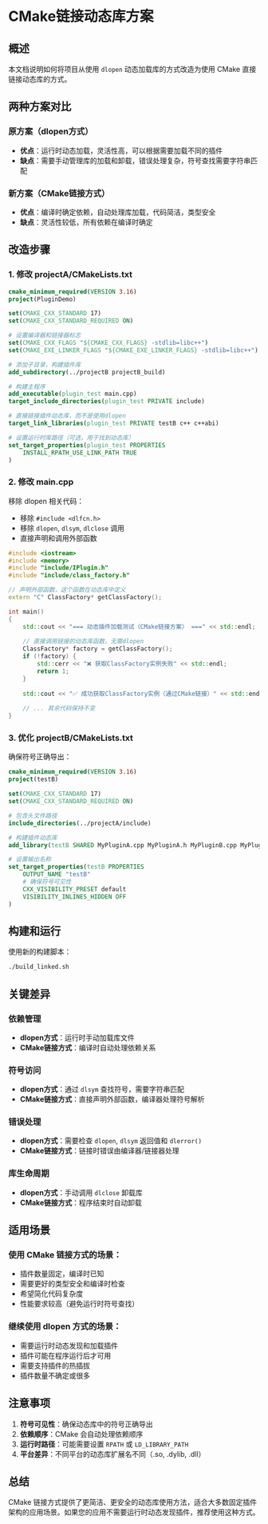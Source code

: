 # CMake链接动态库方案

## 概述

本文档说明如何将项目从使用 `dlopen` 动态加载库的方式改造为使用 CMake 直接链接动态库的方式。

## 两种方案对比

### 原方案（dlopen方式）
- **优点**：运行时动态加载，灵活性高，可以根据需要加载不同的插件
- **缺点**：需要手动管理库的加载和卸载，错误处理复杂，符号查找需要字符串匹配

### 新方案（CMake链接方式）
- **优点**：编译时确定依赖，自动处理库加载，代码简洁，类型安全
- **缺点**：灵活性较低，所有依赖在编译时确定

## 改造步骤

### 1. 修改 projectA/CMakeLists.txt

```cmake
cmake_minimum_required(VERSION 3.16)
project(PluginDemo)

set(CMAKE_CXX_STANDARD 17)
set(CMAKE_CXX_STANDARD_REQUIRED ON)

# 设置编译器和链接器标志
set(CMAKE_CXX_FLAGS "${CMAKE_CXX_FLAGS} -stdlib=libc++")
set(CMAKE_EXE_LINKER_FLAGS "${CMAKE_EXE_LINKER_FLAGS} -stdlib=libc++")

# 添加子目录，构建插件库
add_subdirectory(../projectB projectB_build)

# 构建主程序
add_executable(plugin_test main.cpp)
target_include_directories(plugin_test PRIVATE include)

# 直接链接插件动态库，而不是使用dlopen
target_link_libraries(plugin_test PRIVATE testB c++ c++abi)

# 设置运行时库路径（可选，用于找到动态库）
set_target_properties(plugin_test PROPERTIES
    INSTALL_RPATH_USE_LINK_PATH TRUE
)
```

### 2. 修改 main.cpp

移除 dlopen 相关代码：
- 移除 `#include <dlfcn.h>`
- 移除 `dlopen`, `dlsym`, `dlclose` 调用
- 直接声明和调用外部函数

```cpp
#include <iostream>
#include <memory>
#include "include/IPlugin.h"
#include "include/class_factory.h"

// 声明外部函数，这个函数在动态库中定义
extern "C" ClassFactory* getClassFactory();

int main()
{
    std::cout << "=== 动态插件加载测试（CMake链接方案） ===" << std::endl;
    
    // 直接调用链接的动态库函数，无需dlopen
    ClassFactory* factory = getClassFactory();
    if (!factory) {
        std::cerr << "❌ 获取ClassFactory实例失败" << std::endl;
        return 1;
    }
    
    std::cout << "✅ 成功获取ClassFactory实例（通过CMake链接）" << std::endl;
    
    // ... 其余代码保持不变
}
```

### 3. 优化 projectB/CMakeLists.txt

确保符号正确导出：

```cmake
cmake_minimum_required(VERSION 3.16)
project(testB)

set(CMAKE_CXX_STANDARD 17)
set(CMAKE_CXX_STANDARD_REQUIRED ON)

# 包含头文件路径
include_directories(../projectA/include)

# 构建插件动态库
add_library(testB SHARED MyPluginA.cpp MyPluginA.h MyPluginB.cpp MyPluginB.h)

# 设置输出名称
set_target_properties(testB PROPERTIES 
    OUTPUT_NAME "testB"
    # 确保符号可见性
    CXX_VISIBILITY_PRESET default
    VISIBILITY_INLINES_HIDDEN OFF
)
```

## 构建和运行

使用新的构建脚本：

```bash
./build_linked.sh
```

## 关键差异

### 依赖管理
- **dlopen方式**：运行时手动加载库文件
- **CMake链接方式**：编译时自动处理依赖关系

### 符号访问
- **dlopen方式**：通过 `dlsym` 查找符号，需要字符串匹配
- **CMake链接方式**：直接声明外部函数，编译器处理符号解析

### 错误处理
- **dlopen方式**：需要检查 `dlopen`, `dlsym` 返回值和 `dlerror()`
- **CMake链接方式**：链接时错误由编译器/链接器处理

### 库生命周期
- **dlopen方式**：手动调用 `dlclose` 卸载库
- **CMake链接方式**：程序结束时自动卸载

## 适用场景

### 使用 CMake 链接方式的场景：
- 插件数量固定，编译时已知
- 需要更好的类型安全和编译时检查
- 希望简化代码复杂度
- 性能要求较高（避免运行时符号查找）

### 继续使用 dlopen 方式的场景：
- 需要运行时动态发现和加载插件
- 插件可能在程序运行后才可用
- 需要支持插件的热插拔
- 插件数量不确定或很多

## 注意事项

1. **符号可见性**：确保动态库中的符号正确导出
2. **依赖顺序**：CMake 会自动处理依赖顺序
3. **运行时路径**：可能需要设置 `RPATH` 或 `LD_LIBRARY_PATH`
4. **平台差异**：不同平台的动态库扩展名不同（.so, .dylib, .dll）

## 总结

CMake 链接方式提供了更简洁、更安全的动态库使用方法，适合大多数固定插件架构的应用场景。如果您的应用不需要运行时动态发现插件，推荐使用这种方式。